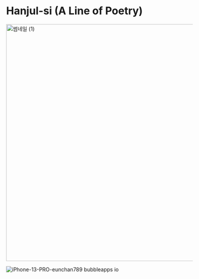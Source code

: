 # Hanjul-si (A Line of Poetry)

<img width="640" alt="썸네일 (1)" src="https://github.com/purang2/A_line_of_poetry/assets/46081500/eb6d75ce-84b4-464d-bd58-fc240f44a52b">

![iPhone-13-PRO-eunchan789 bubbleapps io](https://github.com/purang2/A_line_of_poetry/assets/46081500/8bb1f90f-479e-477a-b2f1-fb5680c72c14)
